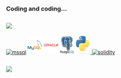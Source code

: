 ### Coding and coding...



##

  <div>
   <a href="https://github.com/HenryJKS">
  <img height="80%" src="https://github-readme-stats.vercel.app/api/top-langs/?username=henryjks&layout=compact&langs_count=7&theme=vision-friendly-dark"/>
  </div>
  
  <div>
    <br>   
  <a href="https://www.microsoft.com/en-us/sql-server" target="_blank" rel="noreferrer"> <img src="https://www.svgrepo.com/show/303229/microsoft-sql-server-logo.svg" alt="mssql" width="40" height="50"/></a>
  <a href="https://www.mysql.com/" target="_blank" rel="noreferrer"> <img src="https://raw.githubusercontent.com/devicons/devicon/master/icons/mysql/mysql-original-wordmark.svg" alt="mysql" width="40" height="50"/></a>     <a href="https://www.oracle.com/" target="_blank" rel="noreferrer"> <img src="https://raw.githubusercontent.com/devicons/devicon/master/icons/oracle/oracle-original.svg" alt="oracle" width="40" height="50"/></a> 
  <a href="https://www.postgresql.org" target="_blank" rel="noreferrer"> <img  src="https://raw.githubusercontent.com/devicons/devicon/master/icons/postgresql/postgresql-original-wordmark.svg" alt="postgresql" width="40" height="50"/></a> 
  <a href="https://www.python.org/" target="_blank" rel="noreferrer"> <img  src="https://github.com/walkxcode/dashboard-icons/blob/main/svg/python.svg" alt="python" width="40" height="50"/> </a>
  <a href="https://soliditylang.org/" target="_blank" rel="noreferrer"> <img  src="https://www.svgrepo.com/show/374088/solidity.svg" alt="solidity" width="40" height="50"/> </a>
  </div>
  
  ##
  
  <div>
  <a href="https://www.linkedin.com/in/hjooji/" target="_blank"><img src="https://img.shields.io/badge/-LinkedIn-%230077B5?style=for-the-badge&logo=linkedin&logoColor=white" target="_blank"></a> 
 </div>

  
  

     
          
          
    
  
                                                
         

 
          
  


